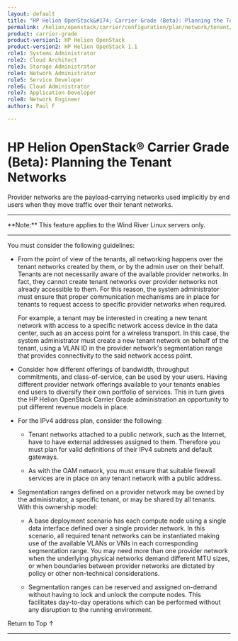 ```yaml
---
layout: default
title: "HP Helion OpenStack&#174; Carrier Grade (Beta): Planning the Tenant Networks"
permalink: /helion/openstack/carrier/configuration/plan/network/tenant/
product: carrier-grade
product-version1: HP Helion OpenStack
product-version2: HP Helion OpenStack 1.1
role1: Systems Administrator 
role2: Cloud Architect 
role3: Storage Administrator 
role4: Network Administrator 
role5: Service Developer 
role6: Cloud Administrator 
role7: Application Developer 
role8: Network Engineer 
authors: Paul F

---
```

<!--UNDER REVISION-->

<script>

function PageRefresh {
onLoad="window.refresh"
}

PageRefresh();

</script>

<!-- <p style="font-size: small;"> <a href="/helion/openstack/carrier/services/imaging/overview/">&#9664; PREV</a> | <a href="/helion/openstack/carrier/services/overview/">&#9650; UP</a> | <a href="/helion/openstack/carrier/services/object/overview/"> NEXT &#9654</a> </p> -->

# HP Helion OpenStack&#174; Carrier Grade (Beta): Planning the Tenant Networks
<!-- From the Titanium Server Admin Guide -->

Provider networks are the payload-carrying networks used implicitly by end users when they move traffic over their
tenant networks.

<hr>
**Note:** This feature applies to the Wind River Linux servers only.
<hr>

You must consider the following guidelines:

* From the point of view of the tenants, all networking happens over the tenant networks created by them, or by the admin user on their behalf. Tenants are not necessarily aware of the available provider networks. In fact, they cannot create tenant networks over provider networks not already accessible to them. For this reason, the system administrator must ensure that proper communication mechanisms are in place for tenants to request access to
specific provider networks when required.

	For example, a tenant may be interested in creating a new tenant network with access to a specific network access device in the data center, such as an access point for a wireless transport. In this case, the system administrator must create a new tenant network on behalf of the tenant, using a VLAN ID in the provider network's segmentation range that provides connectivity to the said network access point.

* Consider how different offerings of bandwidth, throughput commitments, and class-of-service, can be used by your users. Having different provider network offerings available to your tenants enables end users to diversify their own portfolio of services. This in turn gives the HP Helion OpenStack Carrier Grade administration an opportunity to put different revenue models in place.

* For the IPv4 address plan, consider the following:

	* Tenant networks attached to a public network, such as the Internet, have to have external addresses assigned to them. Therefore you must plan for valid definitions of their IPv4 subnets and default gateways.

	* As with the OAM network, you must ensure that suitable firewall services are in place on any tenant network with a public address.

* Segmentation ranges defined on a provider network may be owned by the administrator, a specific tenant, or may be shared by all tenants. With this ownership model:

	* A base deployment scenario has each compute node using a single data interface defined over a single provider network. In this scenario, all required tenant networks can be instantiated making use of the available VLANs or VNIs in each corresponding segmentation range. You may need more than one provider network when the underlying physical networks demand different MTU sizes, or when boundaries between provider networks are dictated by policy or other non-technical considerations.

	* Segmentation ranges can be reserved and assigned on-demand without having to lock and unlock the compute nodes. This facilitates day-to-day operations which can be performed without any disruption to the running environment.

<a href="#top" style="padding:14px 0px 14px 0px; text-decoration: none;"> Return to Top &#8593; </a>
 
----